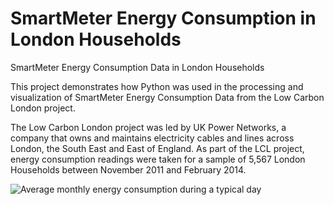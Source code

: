 # SmartMeter Energy Consumption in London Households
SmartMeter Energy Consumption Data in London Households

This project demonstrates how Python was used in the processing and visualization of SmartMeter Energy Consumption Data from the Low Carbon London project.

The Low Carbon London project was led by UK Power Networks, a company that owns and maintains electricity cables and lines across London, the South East and East of England. As part of the LCL project, energy consumption readings were taken for a sample of 5,567 London Households between November 2011 and February 2014.


![Average monthly energy consumption during a typical day](https://raw.githubusercontent.com/JerryGreenough/SmartMeter-Energy-Consumption-Data-in-London-Households/MonthlyAverage.png)

